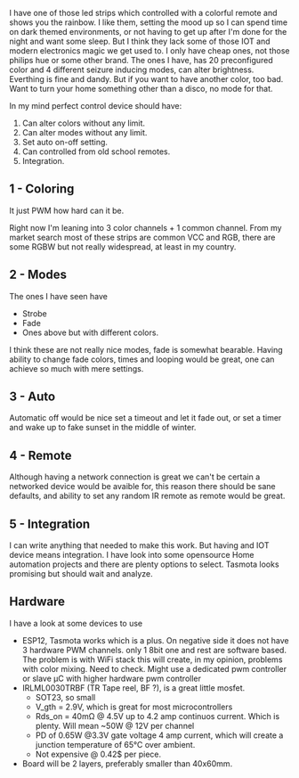I have one of those led strips which controlled with a colorful remote and shows you the rainbow. I like them, setting the mood up so I can spend time on dark themed environments, or not having to get up after I'm done for the night and want some sleep.
But I think they lack some of those IOT and modern electronics magic we get used to. I only have cheap ones, not those philips hue or some other brand. 
The ones I have, has 20 preconfigured color and 4 different seizure inducing modes, can alter brightness. Everthing is fine and dandy. But if you want to have another color, too bad. Want to turn your home something other than a disco, no mode for that.

In my mind perfect control device should have:
1. Can alter colors without any limit.
2. Can alter modes without any limit.
3. Set auto on-off setting.
4. Can controlled from old school remotes.
5. Integration.

## 1 - Coloring

It just PWM how hard can it be. 

Right now I'm leaning into 3 color channels + 1 common channel. From my market search most of these strips are common VCC and RGB, there are some RGBW but not really widespread, at least in my country.

## 2 - Modes

The ones I have seen have

- Strobe
- Fade
- Ones above but with different colors.

I think these are not really nice modes, fade is somewhat bearable. Having ability to change fade colors, times and looping would be great, one can achieve so much with mere settings. 

## 3 - Auto

Automatic off would be nice set a timeout and let it fade out, or set a timer and wake up to fake sunset in the middle of winter.

## 4 - Remote

Although having a network connection is great we can't be certain a networked device would be avaible for, this reason there should be sane defaults, and ability to set any random IR remote as remote would be great. 

## 5 - Integration

I can write anything that needed to make this work. But having and IOT device means integration. I have look into some opensource Home automation projects and there are plenty options to select. Tasmota looks promising but should wait and analyze.



## Hardware

I have a look at some devices to use

- ESP12, Tasmota works which is a plus. On negative side it does not have 3 hardware PWM channels. only 1 8bit one and rest are software based. The problem is with WiFi stack this will create, in my opinion,  problems with color mixing. Need to check. Might use a dedicated pwm controller or slave μC with higher hardware pwm controller
- IRLML0030TRBF (TR Tape reel, BF ?), is a great little mosfet.
  - SOT23, so small
  - V_gth = 2.9V, which is great for most microcontrollers
  - Rds_on = 40mΩ @ 4.5V up to 4.2 amp continuos current. Which is plenty. Will mean ~50W @ 12V per channel
  - PD of 0.65W @3.3V gate voltage 4 amp current, which will create a junction temperature of 65°C over ambient.
  - Not expensive @ 0.42$ per piece.
- Board will be 2 layers, preferably smaller than 40x60mm.